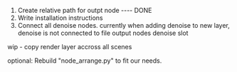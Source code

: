 1. Create relative path for outpt node  ---- DONE
2. Write installation instructions
3. Connect all denoise nodes. currently when adding denoise to new layer, denoise is not connected to file output nodes denoise slot



wip - copy render layer accross all scenes


optional: Rebuild "node_arrange.py" to fit our needs.